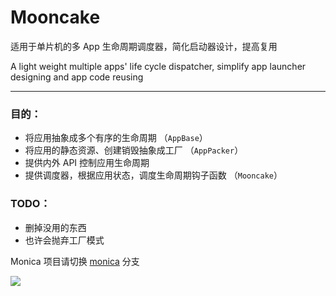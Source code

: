 # Mooncake

适用于单片机的多 App 生命周期调度器，简化启动器设计，提高复用

A light weight multiple apps' life cycle dispatcher, simplify app launcher designing and app code reusing

------

### 目的：

- 将应用抽象成多个有序的生命周期 （`AppBase`）
- 将应用的静态资源、创建销毁抽象成工厂 （`AppPacker`）
- 提供内外 API 控制应用生命周期
- 提供调度器，根据应用状态，调度生命周期钩子函数 （`Mooncake`）

### TODO：
- 删掉没用的东西
- 也许会抛弃工厂模式

Monica 项目请切换 [monica](https://github.com/Forairaaaaa/mooncake/tree/monica) 分支

![](https://github.com/Forairaaaaa/mooncake/blob/main/pics/note_shit.jpg?raw=true)
